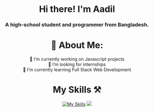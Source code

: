 <div align="center">
  
# Hi there! I'm Aadil

### A high-school student and programmer from Bangladesh.

# 💫 About Me:
🔭 I’m currently working on Javascript projects<br>🤝 I’m looking for internships<br>🌱 I’m currently learning Full Stack Web Development

# My Skills ⚒️
[![My Skills](https://skillicons.dev/icons?i=js,html,css,python,git)](https://skillicons.dev)
<a href="https://skillicons.dev">
    <img src="https://skillicons.dev/icons?i=git,python,javascript,html,css" />
</a>
